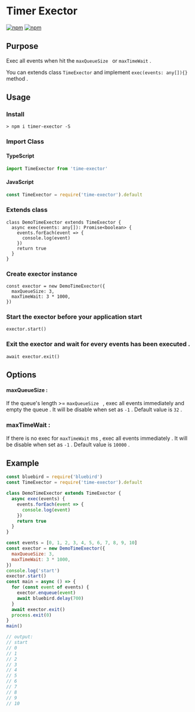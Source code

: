 # Timer Exector

[![npm](https://img.shields.io/npm/v/timer-exector.svg)](https://www.npmjs.com/package/timer-exector)
[![npm](https://img.shields.io/npm/dy/timer-exector.svg)](https://www.npmjs.com/package/timer-exector)

## Purpose

Exec all events when hit the `maxQueueSize ` or `maxTimeWait` .

You can extends class `TimeExector` and implement `exec(events: any[]){}` method .

## Usage

### Install

```
> npm i timer-exector -S
```

### Import Class

#### TypeScript

```ts
import TimeExector from 'time-exector'
```

#### JavaScript

```js
const TimeExector = require('time-exector').default
```

### Extends class

```
class DemoTimeExector extends TimeExector {
  async exec(events: any[]): Promise<boolean> {
    events.forEach(event => {
      console.log(event)
    })
    return true
  }
}
```

### Create exector instance

```
const exector = new DemoTimeExector({
  maxQueueSize: 3,
  maxTimeWait: 3 * 1000,
})
```

### Start the exector before your application start

```
exector.start()
```

### Exit the exector and wait for every events has been executed .

```
await exector.exit()
```

## Options

#### maxQueueSize : 

If the queue's length >= `maxQueueSize ` , exec all events immediately and empty the queue . It will be disable when set as `-1` . Default value is `32` .

### maxTimeWait : 

If there is no exec for `maxTimeWait` ms , exec all events immediately . It will be disable when set as `-1` . Default value is `10000` .

## Example

```js
const bluebird = require('bluebird')
const TimeExector = require('time-exector').default

class DemoTimeExector extends TimeExector {
  async exec(events) {
    events.forEach(event => {
      console.log(event)
    })
    return true
  }
}

const events = [0, 1, 2, 3, 4, 5, 6, 7, 8, 9, 10]
const exector = new DemoTimeExector({
  maxQueueSize: 3,
  maxTimeWait: 3 * 1000,
})
console.log('start')
exector.start()
const main = async () => {
  for (const event of events) {
    exector.enqueue(event)
    await bluebird.delay(700)
  }
  await exector.exit()
  process.exit(0)
}
main()

// output:
// start
// 0
// 1
// 2
// 3
// 4
// 5
// 6
// 7
// 8
// 9
// 10
```
